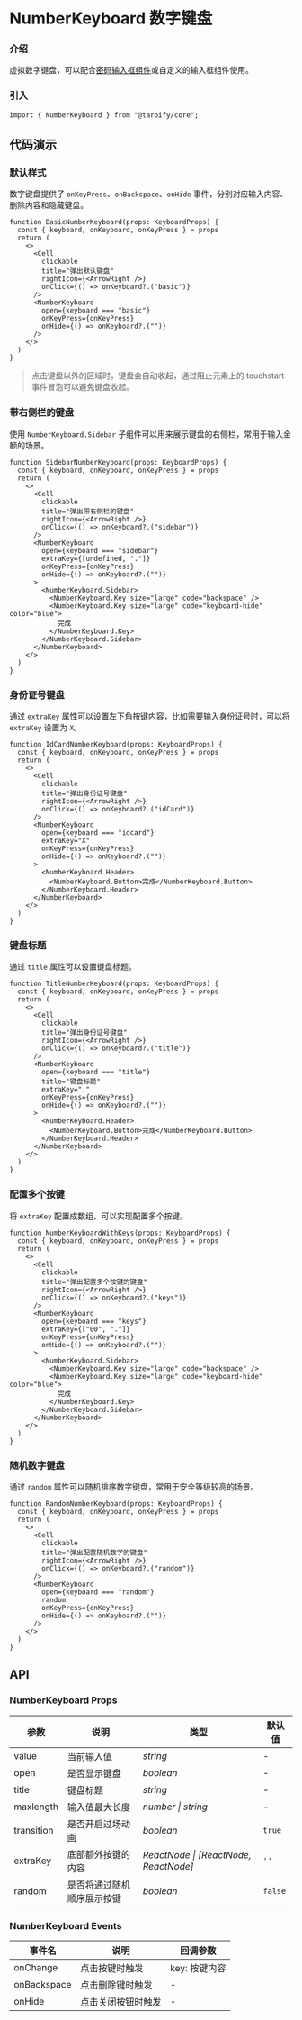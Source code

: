 # NumberKeyboard 数字键盘

### 介绍

虚拟数字键盘，可以配合[密码输入框组件](/components/password-input/)或自定义的输入框组件使用。

### 引入

```tsx
import { NumberKeyboard } from "@taroify/core";
```

## 代码演示

### 默认样式

数字键盘提供了 `onKeyPress`、`onBackspace`、`onHide` 事件，分别对应输入内容、删除内容和隐藏键盘。

```tsx
function BasicNumberKeyboard(props: KeyboardProps) {
  const { keyboard, onKeyboard, onKeyPress } = props
  return (
    <>
      <Cell
        clickable
        title="弹出默认键盘"
        rightIcon={<ArrowRight />}
        onClick={() => onKeyboard?.("basic")}
      />
      <NumberKeyboard
        open={keyboard === "basic"}
        onKeyPress={onKeyPress}
        onHide={() => onKeyboard?.("")}
      />
    </>
  )
}
```

> 点击键盘以外的区域时，键盘会自动收起，通过阻止元素上的 touchstart 事件冒泡可以避免键盘收起。

### 带右侧栏的键盘

使用 `NumberKeyboard.Sidebar` 子组件可以用来展示键盘的右侧栏，常用于输入金额的场景。

```tsx
function SidebarNumberKeyboard(props: KeyboardProps) {
  const { keyboard, onKeyboard, onKeyPress } = props
  return (
    <>
      <Cell
        clickable
        title="弹出带右侧栏的键盘"
        rightIcon={<ArrowRight />}
        onClick={() => onKeyboard?.("sidebar")}
      />
      <NumberKeyboard
        open={keyboard === "sidebar"}
        extraKey={[undefined, "."]}
        onKeyPress={onKeyPress}
        onHide={() => onKeyboard?.("")}
      >
        <NumberKeyboard.Sidebar>
          <NumberKeyboard.Key size="large" code="backspace" />
          <NumberKeyboard.Key size="large" code="keyboard-hide" color="blue">
            完成
          </NumberKeyboard.Key>
        </NumberKeyboard.Sidebar>
      </NumberKeyboard>
    </>
  )
}

```

### 身份证号键盘

通过 `extraKey` 属性可以设置左下角按键内容，比如需要输入身份证号时，可以将 `extraKey` 设置为 `X`。

```tsx
function IdCardNumberKeyboard(props: KeyboardProps) {
  const { keyboard, onKeyboard, onKeyPress } = props
  return (
    <>
      <Cell
        clickable
        title="弹出身份证号键盘"
        rightIcon={<ArrowRight />}
        onClick={() => onKeyboard?.("idCard")}
      />
      <NumberKeyboard
        open={keyboard === "idcard"}
        extraKey="X"
        onKeyPress={onKeyPress}
        onHide={() => onKeyboard?.("")}
      >
        <NumberKeyboard.Header>
          <NumberKeyboard.Button>完成</NumberKeyboard.Button>
        </NumberKeyboard.Header>
      </NumberKeyboard>
    </>
  )
}
```

### 键盘标题

通过 `title` 属性可以设置键盘标题。

```tsx
function TitleNumberKeyboard(props: KeyboardProps) {
  const { keyboard, onKeyboard, onKeyPress } = props
  return (
    <>
      <Cell
        clickable
        title="弹出身份证号键盘"
        rightIcon={<ArrowRight />}
        onClick={() => onKeyboard?.("title")}
      />
      <NumberKeyboard
        open={keyboard === "title"}
        title="键盘标题"
        extraKey="."
        onKeyPress={onKeyPress}
        onHide={() => onKeyboard?.("")}
      >
        <NumberKeyboard.Header>
          <NumberKeyboard.Button>完成</NumberKeyboard.Button>
        </NumberKeyboard.Header>
      </NumberKeyboard>
    </>
  )
}
```

### 配置多个按键

将 `extraKey` 配置成数组，可以实现配置多个按键。

```tsx
function NumberKeyboardWithKeys(props: KeyboardProps) {
  const { keyboard, onKeyboard, onKeyPress } = props
  return (
    <>
      <Cell
        clickable
        title="弹出配置多个按键的键盘"
        rightIcon={<ArrowRight />}
        onClick={() => onKeyboard?.("keys")}
      />
      <NumberKeyboard
        open={keyboard === "keys"}
        extraKey={["00", "."]}
        onKeyPress={onKeyPress}
        onHide={() => onKeyboard?.("")}
      >
        <NumberKeyboard.Sidebar>
          <NumberKeyboard.Key size="large" code="backspace" />
          <NumberKeyboard.Key size="large" code="keyboard-hide" color="blue">
            完成
          </NumberKeyboard.Key>
        </NumberKeyboard.Sidebar>
      </NumberKeyboard>
    </>
  )
}
```

### 随机数字键盘

通过 `random` 属性可以随机排序数字键盘，常用于安全等级较高的场景。

```tsx
function RandomNumberKeyboard(props: KeyboardProps) {
  const { keyboard, onKeyboard, onKeyPress } = props
  return (
    <>
      <Cell
        clickable
        title="弹出配置随机数字的键盘"
        rightIcon={<ArrowRight />}
        onClick={() => onKeyboard?.("random")}
      />
      <NumberKeyboard
        open={keyboard === "random"}
        random
        onKeyPress={onKeyPress}
        onHide={() => onKeyboard?.("")}
      />
    </>
  )
}
```

## API

### NumberKeyboard Props

| 参数 | 说明 | 类型 | 默认值 |
| --- | --- | --- | --- |
| value | 当前输入值 | _string_ | - |
| open | 是否显示键盘 | _boolean_ | - |
| title | 键盘标题 | _string_ | - |
| maxlength | 输入值最大长度 | _number \| string_ | - |
| transition | 是否开启过场动画 | _boolean_ | `true` |
| extraKey | 底部额外按键的内容 | _ReactNode \| [ReactNode, ReactNode]_ | `''` |
| random | 是否将通过随机顺序展示按键 | _boolean_ | `false` |

### NumberKeyboard Events

| 事件名 | 说明                           | 回调参数      |
| ------ | ------------------------------ | ------------- |
| onChange  | 点击按键时触发                 | key: 按键内容 |
| onBackspace | 点击删除键时触发               | -             |
| onHide  | 点击关闭按钮时触发             | -             |
